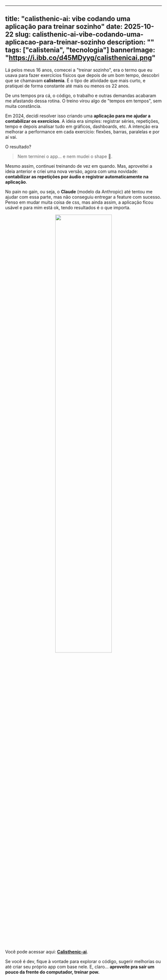 ---
title: "calisthenic-ai: vibe codando uma aplicação para treinar sozinho"
date: 2025-10-22
slug: calisthenic-ai-vibe-codando-uma-aplicacao-para-treinar-sozinho
description: ""
tags: ["calistenia", "tecnologia"]
bannerImage: "https://i.ibb.co/d45MDyyg/calisthenicai.png"
---------------
Lá pelos meus 16 anos, comecei a "treinar sozinho", era o termo que eu usava para fazer exercícios físicos que depois de um bom tempo, descobri que se chamavam **calistenia**.
É o tipo de atividade que mais curto, e pratiquei de forma constante até mais ou menos os 22 anos.

De uns tempos pra cá, o código, o trabalho e outras demandas acabaram me afastando dessa rotina. O treino virou algo de "tempos em tempos", sem muita constância.

Em 2024, decidi resolver isso criando uma **aplicação para me ajudar a contabilizar os exercícios**. A ideia era simples: registrar séries, repetições, tempo e depois analisar tudo em gráficos, dashboards, etc. A intenção era melhorar a performance em cada exercício: flexões, barras, paralelas e por aí vai.

O resultado? 

> Nem terminei o app... e nem mudei o shape 🤣.

Mesmo assim, continuei treinando de vez em quando. Mas, aproveitei a ideia anterior e criei uma nova versão, agora com uma novidade: **contabilizar as repetições por áudio e registrar automaticamente na aplicação**.

No pain no gain, ou seja, o **Claude** (modelo da Anthropic) até tentou me ajudar com essa parte, mas não conseguiu entregar a feature com sucesso. Penso em mudar muita coisa de css, mas ainda assim, a aplicação ficou usável e para mim está ok, tendo resultados é o que importa.

<center><img src="https://i.ibb.co/Vpp2jnnj/Screenshot-2025-10-21-at-12-31-41-Calisthenics-Pro-Performance-Tracker.png" width=60% /></center>

Você pode acessar aqui: [**Calisthenic-ai**](https://calisthenic-ai.vercel.app/).

Se você é dev, fique à vontade para explorar o código, sugerir melhorias ou até criar seu próprio app com base nele.
E, claro... **aproveite pra sair um pouco da frente do computador, treinar pow.**
